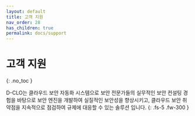 ```yaml
---
layout: default
title: 고객 지원
nav_order: 28
has_children: true
permalink: docs/support
---
```


# 고객 지원
{: .no_toc }

D-CLO는 클라우드 보안 자동화 시스템으로 보안 전문가들의 실무적인 보안 컨설팅 
경험을 바탕으로 보안 엔진을 개발하여 실질적인 보안성을 향상시키고, 클라우드 보안 
취약점을 지속적으로 점검하여 규제에 대응할 수 있는 솔루션 입니다.
{: .fs-5 .fw-300 }
